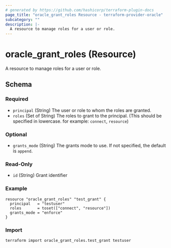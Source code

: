 ```yaml
---
# generated by https://github.com/hashicorp/terraform-plugin-docs
page_title: "oracle_grant_roles Resource - terraform-provider-oracle"
subcategory: ""
description: |-
  A resource to manage roles for a user or role.
---
```


# oracle_grant_roles (Resource)

A resource to manage roles for a user or role.



<!-- schema generated by tfplugindocs -->
## Schema

### Required

- `principal` (String) The user or role to whom the roles are granted.
- `roles` (Set of String) The roles to grant to the principal. (This should be specified in lowercase. for example: `connect`, `resource`)

### Optional

- `grants_mode` (String) The grants mode to use. If not specified, the default is `append`.

### Read-Only

- `id` (String) Grant identifier

### Example
```hcl
resource "oracle_grant_roles" "test_grant" {
  principal   = "testuser"
  roles       = toset(["connect", "resource"])
  grants_mode = "enforce"
}
```

### Import
```shell
terraform import oracle_grant_roles.test_grant testuser
```